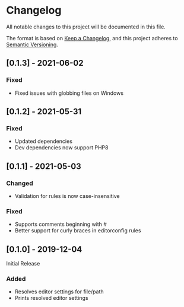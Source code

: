 # Changelog
All notable changes to this project will be documented in this file.

The format is based on [Keep a Changelog](https://keepachangelog.com/en/1.0.0/),
and this project adheres to [Semantic Versioning](https://semver.org/spec/v2.0.0.html).


## [0.1.3] - 2021-06-02
### Fixed
- Fixed issues with globbing files on Windows

## [0.1.2] - 2021-05-31
### Fixed
- Updated dependencies
- Dev dependencies now support PHP8

## [0.1.1] - 2021-05-03
### Changed
- Validation for rules is now case-insensitive

### Fixed
- Supports comments beginning with # 
- Better support for curly braces in editorconfig rules

## [0.1.0] - 2019-12-04
Initial Release
### Added
- Resolves editor settings for file/path
- Prints resolved editor settings
